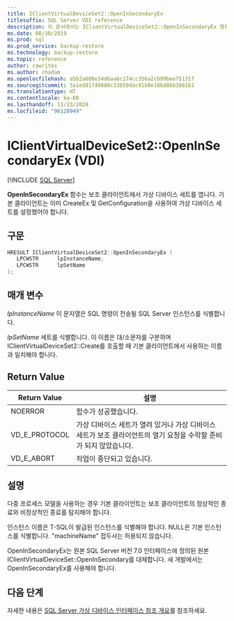 ```yaml
---
title: IClientVirtualDeviceSet2::OpenInSecondaryEx
titlesuffix: SQL Server VDI reference
description: 이 문서에서는 IClientVirtualDeviceSet2::OpenInSecondaryEx 명령에 대한 참조를 제공합니다.
ms.date: 08/30/2019
ms.prod: sql
ms.prod_service: backup-restore
ms.technology: backup-restore
ms.topic: reference
author: cawrites
ms.author: chadam
ms.openlocfilehash: a5b2a680e34d6aa6c174cc356a2cb99bee75131f
ms.sourcegitcommit: 5a1ed81749800c33059dac91b0e18bd8bb3081b1
ms.translationtype: HT
ms.contentlocale: ko-KR
ms.lasthandoff: 11/23/2020
ms.locfileid: "96128949"
---
```

# <a name="iclientvirtualdeviceset2openinsecondaryex-vdi"></a>IClientVirtualDeviceSet2::OpenInSecondaryEx (VDI)

[!INCLUDE [SQL Server](../../../includes/applies-to-version/sqlserver.md)]

**OpenInSecondaryEx** 함수는 보조 클라이언트에서 가상 디바이스 세트를 엽니다. 기본 클라이언트는 이미 CreateEx 및 GetConfiguration을 사용하여 가상 디바이스 세트를 설정했어야 합니다.

## <a name="syntax"></a>구문

```c
HRESULT IClientVirtualDeviceSet2::OpenInSecondaryEx (
   LPCWSTR      lpInstanceName,
   LPCWSTR      lpSetName
);
```

## <a name="parameters"></a>매개 변수

*lpInstanceName* 이 문자열은 SQL 명령이 전송될 SQL Server 인스턴스를 식별합니다.

*lpSetName* 세트를 식별합니다. 이 이름은 대/소문자를 구분하며 IClientVirtualDeviceSet2::Create를 호출할 때 기본 클라이언트에서 사용하는 이름과 일치해야 합니다.

## <a name="return-value"></a>Return Value

|Return Value | 설명 |
|---|---|
| NOERROR | 함수가 성공했습니다. |
| VD_E_PROTOCOL | 가상 디바이스 세트가 열려 있거나 가상 디바이스 세트가 보조 클라이언트의 열기 요청을 수락할 준비가 되지 않았습니다. |
| VD_E_ABORT | 작업이 중단되고 있습니다. |

## <a name="remarks"></a>설명

다중 프로세스 모델을 사용하는 경우 기본 클라이언트는 보조 클라이언트의 정상적인 종료와 비정상적인 종료를 탐지해야 합니다.

인스턴스 이름은 T-SQL이 발급된 인스턴스를 식별해야 합니다. NULL은 기본 인스턴스를 식별합니다. "machineName\" 접두사는 허용되지 않습니다.

OpenInSecondaryEx는 원본 SQL Server 버전 7.0 인터페이스에 정의된 원본 IClientVirtualDeviceSet::OpenInSecondary를 대체합니다. 새 개발에서는 OpenInSecondaryEx를 사용해야 합니다.

## <a name="next-steps"></a>다음 단계

자세한 내용은 [SQL Server 가상 디바이스 인터페이스 참조 개요](reference-virtual-device-interface.md)를 참조하세요.
